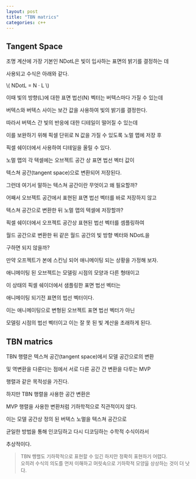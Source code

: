 ```yaml
---
layout: post
title: "TBN matrics"
categories: c++
---
```


## Tangent Space

조명 계산에 가장 기본인 NDotL은 빛이 입사하는 표면의 밝기를 결정하는 데 

사용되고 수식은 아래와 같다.

\\( NDotL = N · L \\)

이때 빛의 방향(L)에 대한 표면 법선(N) 벡터는 버텍스마다 가질 수 있는데

버텍스와 버텍스 사이는 보간 값을 사용하여 빛의 밝기를 결정한다.

따라서 버텍스 간 빛의 반응에 대한 디테일이 떨어질 수 있는데 

이를 보완하기 위해 픽셀 단위로 N 값을 가질 수 있도록 노멀 맵에 저장 후 

픽셀 쉐이더에서 사용하여 디테일을 올릴 수 있다.

노멀 맵의 각 텍셀에는 오브젝트 공간 상 표면 법선 벡터 값이

텍스쳐 공간(tangent space)으로 변환되어 저장된다.

그런데 여기서 말하는 텍스쳐 공간이란 무엇이고 왜 필요할까?

어째서 오브젝트 공간에서 표현된 표면 법선 벡터를 바로 저장하지 않고 

텍스쳐 공간으로 변환한 뒤 노멀 맵의 텍셀에 저장할까?

픽셀 쉐이더에서 오프젝트 공간상 표현된 법선 벡터를 셈플링하여 

월드 공간으로 변환한 뒤 같은 월드 공간의 빛 방향 벡터와 NDotL을 

구하면 되지 않을까?

만약 오프젝트가 본에 스킨닝 되어 애니메이팅 되는 상황을 가정해 보자.

애니메이팅 된 오브젝트는 모델링 시점의 모양과 다른 형태이고

이 상태의 픽셀 쉐이더에서 샘플링한 표면 법선 벡터는 

애니메이팅 되기전 표면의 법선 벡터이다.

이는 애니메이팅으로 변형된 오브젝트 표면 법선 벡터가 아닌

모델링 시점의 법선 벡터이고 이는 잘 못 된 빛 계산을 초래하게 된다.





## TBN matrics

TBN 행렬은 텍스쳐 공간(tangent space)에서 모델 공간으로의 변환 

및 역변환을 다룬다는 점에서 서로 다른 공간 간 변환을 다루는 MVP 

행렬과 같은 목적성을 가진다.

<!-- begin_excerpt -->

하지만 TBN 행렬을 사용한 공간 변환은

MVP 행렬을 사용한 변환처럼 기하학적으로 직관적이지 않다.

<!-- end_excerpt -->

이는 모델 공간상 정의 된 버텍스 노멀을 텍스쳐 공간으로

균일한 방법을 통해 인코딩하고 다시 디코딩하는 수학적 수식이라서

추상적이다.

> <font size="2"> 
> TBN 행렬도 기하학적으로 표현할 수 있긴 하지만 정확히 표현하기 어렵다. <br>
> 오히려 수식의 의도를 먼저 이해하고 머릿속으로 기하학적 모양을 상상하는 것이 더 낫다.
> </font>